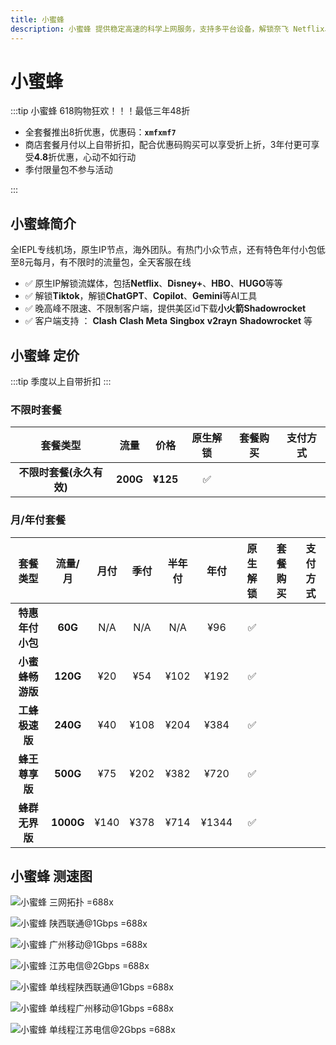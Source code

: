 ```yaml
---
title: 小蜜蜂
description: 小蜜蜂 提供稳定高速的科学上网服务，支持多平台设备，解锁奈飞 Netflix、HBO Max、Disney+ 等主流流媒体，适用于出国服务、流媒体加速以及个人和企业定制化解决方案，保障连接安全稳定，畅享高速体验。
---
```


# 小蜜蜂

<!--@include: ./tip.md-->

:::tip 小蜜蜂 618购物狂欢！！！最低三年48折

- 全套餐推出8折优惠，优惠码：**`xmfxmf7`**
- 商店套餐月付以上自带折扣，配合优惠码购买可以享受折上折，3年付更可享受**4.8**折优惠，心动不如行动
- 季付限量包不参与活动

:::

<Links
  :items="[
    {
      image: 'https://i.theojs.cn/logo/bee_logo.webp',
      name: '小蜜蜂 618购物狂欢！！！最低三年48折',
      desc: '活动即日起至2025年7月31号23时59分',
      link: 'https://itheo.top/bee',
      rel: 'sponsored noreferrer'
    }
  ]"
/>

## 小蜜蜂简介 <Pill image="https://i.theojs.cn/logo/bee_logo.webp" name="小蜜蜂官网" link="https://itheo.top/bee" rel="sponsored noreferrer" />

全IEPL专线机场，原生IP节点，海外团队。有热门小众节点，还有特色年付小包低至8元每月，有不限时的流量包，全天客服在线

- ✅ 原生IP解锁流媒体，包括**Netflix**、**Disney+**、**HBO**、**HUGO**等等
- ✅ 解锁**Tiktok**，解锁**ChatGPT**、**Copilot**、**Gemini**等AI工具
- ✅ 晚高峰不限速、不限制客户端，提供美区id下载**小火箭Shadowrocket**
- ✅ 客户端支持 ： **Clash** **Clash Meta** **Singbox** **v2rayn** **Shadowrocket** 等

## 小蜜蜂 定价

:::tip
季度以上自带折扣
:::

### 不限时套餐

|         套餐类型         |   流量   |   价格   | 原生解锁 |                                     套餐购买                                     |                                                                                                                          支付方式                                                                                                                           |
| :----------------------: | :------: | :------: | :------: | :------------------------------------------------------------------------------: | :---------------------------------------------------------------------------------------------------------------------------------------------------------------------------------------------------------------------------------------------------------: |
| **不限时套餐(永久有效)** | **200G** | **¥125** |    ✅    | <Pill name="立即购买" link="https://itheo.top/bee" rel="sponsored noreferrer" /> | <iconify-icon icon="bi:alipay" style="color: #1677FF;font-size:24px"></iconify-icon><iconify-icon icon="ri:wechat-pay-fill" style="color: #07C160;font-size:24px"></iconify-icon><iconify-icon icon="cryptocurrency-color:usdt" width="24" ></iconify-icon> |

### 月/年付套餐

|     套餐类型     |  流量/月  | 月付 | 季付 | 半年付 | 年付  | 原生解锁 |                                     套餐购买                                     |                                                                                                                          支付方式                                                                                                                           |
| :--------------: | :-------: | :--: | :--: | :----: | :---: | :------: | :------------------------------------------------------------------------------: | :---------------------------------------------------------------------------------------------------------------------------------------------------------------------------------------------------------------------------------------------------------: |
| **特惠年付小包** |  **60G**  | N/A  | N/A  |  N/A   |  ¥96  |    ✅    | <Pill name="立即购买" link="https://itheo.top/bee" rel="sponsored noreferrer" /> | <iconify-icon icon="bi:alipay" style="color: #1677FF;font-size:24px"></iconify-icon><iconify-icon icon="ri:wechat-pay-fill" style="color: #07C160;font-size:24px"></iconify-icon><iconify-icon icon="cryptocurrency-color:usdt" width="24" ></iconify-icon> |
| **小蜜蜂畅游版** | **120G**  | ¥20  | ¥54  |  ¥102  | ¥192  |    ✅    | <Pill name="立即购买" link="https://itheo.top/bee" rel="sponsored noreferrer" /> | <iconify-icon icon="bi:alipay" style="color: #1677FF;font-size:24px"></iconify-icon><iconify-icon icon="ri:wechat-pay-fill" style="color: #07C160;font-size:24px"></iconify-icon><iconify-icon icon="cryptocurrency-color:usdt" width="24" ></iconify-icon> |
|  **工蜂极速版**  | **240G**  | ¥40  | ¥108 |  ¥204  | ¥384  |    ✅    | <Pill name="立即购买" link="https://itheo.top/bee" rel="sponsored noreferrer" /> | <iconify-icon icon="bi:alipay" style="color: #1677FF;font-size:24px"></iconify-icon><iconify-icon icon="ri:wechat-pay-fill" style="color: #07C160;font-size:24px"></iconify-icon><iconify-icon icon="cryptocurrency-color:usdt" width="24" ></iconify-icon> |
|  **蜂王尊享版**  | **500G**  | ¥75  | ¥202 |  ¥382  | ¥720  |    ✅    | <Pill name="立即购买" link="https://itheo.top/bee" rel="sponsored noreferrer" /> | <iconify-icon icon="bi:alipay" style="color: #1677FF;font-size:24px"></iconify-icon><iconify-icon icon="ri:wechat-pay-fill" style="color: #07C160;font-size:24px"></iconify-icon><iconify-icon icon="cryptocurrency-color:usdt" width="24" ></iconify-icon> |
|  **蜂群无界版**  | **1000G** | ¥140 | ¥378 |  ¥714  | ¥1344 |    ✅    | <Pill name="立即购买" link="https://itheo.top/bee" rel="sponsored noreferrer" /> | <iconify-icon icon="bi:alipay" style="color: #1677FF;font-size:24px"></iconify-icon><iconify-icon icon="ri:wechat-pay-fill" style="color: #07C160;font-size:24px"></iconify-icon><iconify-icon icon="cryptocurrency-color:usdt" width="24" ></iconify-icon> |

## 小蜜蜂 测速图

![小蜜蜂 三网拓扑 =688x](https://i.theojs.cn/airport/bee_triple_network_topology.webp)

![小蜜蜂 陕西联通@1Gbps =688x](https://i.theojs.cn/airport/bee_shanxi_unicom_1gbps.webp)

![小蜜蜂 广州移动@1Gbps =688x](https://i.theojs.cn/airport/bee_guangzhou_mobile_1gbps.webp)

![小蜜蜂 江苏电信@2Gbps =688x](https://i.theojs.cn/airport/bee_jiangsu_telecom_2gbps.webp)

![小蜜蜂 单线程陕西联通@1Gbps =688x](https://i.theojs.cn/airport/bee_shanxi_unicom_1gbps_single.webp)

![小蜜蜂 单线程广州移动@1Gbps =688x](https://i.theojs.cn/airport/bee_guangzhou_mobile_1gbps_single.webp)

![小蜜蜂 单线程江苏电信@2Gbps =688x](https://i.theojs.cn/airport/bee_jiangsu_telecom_2gbps_single.webp)
